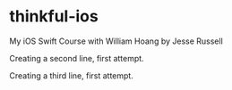 # thinkful-ios
My iOS Swift Course with William Hoang by Jesse Russell

Creating a second line, first attempt. 

Creating a third line, first attempt. 
